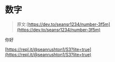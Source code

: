 # 数字

> 原文:[https://dev.to/seansr1234/number-3f5m](https://dev.to/seansr1234/number-3f5m)

你好

[https://repl.it/@seanrushton1/S3?lite=true](https://repl.it/@seanrushton1/S3?lite=true)
